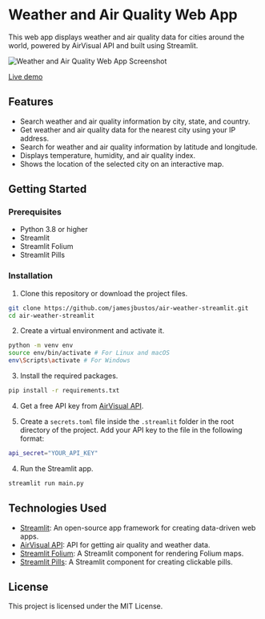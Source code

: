 # Weather and Air Quality Web App

This web app displays weather and air quality data for cities around the world, powered by AirVisual API and built using Streamlit.

![Weather and Air Quality Web App Screenshot](https://user-images.githubusercontent.com/45052719/230487390-269d11a9-ed7e-4aa1-8de1-93c7d61cd182.gif)

[Live demo](https://air-weather.streamlit.app/)

## Features

- Search weather and air quality information by city, state, and country.
- Get weather and air quality data for the nearest city using your IP address.
- Search for weather and air quality information by latitude and longitude.
- Displays temperature, humidity, and air quality index.
- Shows the location of the selected city on an interactive map.

## Getting Started

### Prerequisites

- Python 3.8 or higher
- Streamlit
- Streamlit Folium
- Streamlit Pills

### Installation

1. Clone this repository or download the project files.

```bash
git clone https://github.com/jamesjbustos/air-weather-streamlit.git
cd air-weather-streamlit
```

2. Create a virtual environment and activate it.

```bash
python -m venv env
source env/bin/activate # For Linux and macOS
env\Scripts\activate # For Windows
```

3. Install the required packages.

```bash
pip install -r requirements.txt
```

4. Get a free API key from [AirVisual API](https://www.iqair.com/air-pollution-data-api).

5. Create a `secrets.toml` file inside the `.streamlit` folder in the root directory of the project. Add your API key to the file in the following format:

```bash
api_secret="YOUR_API_KEY"
```

4. Run the Streamlit app.

```bash
streamlit run main.py
```

## Technologies Used

- [Streamlit](https://streamlit.io/): An open-source app framework for creating data-driven web apps.
- [AirVisual API](https://www.iqair.com/air-pollution-data-api): API for getting air quality and weather data.
- [Streamlit Folium](https://github.com/randyzwitch/streamlit-folium): A Streamlit component for rendering Folium maps.
- [Streamlit Pills](https://github.com/okld/streamlit-pills): A Streamlit component for creating clickable pills.

## License

This project is licensed under the MIT License.


